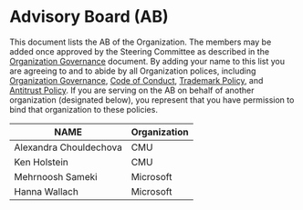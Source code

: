 # Advisory Board (AB)

This document lists the AB of the Organization. The members may be added once approved by the Steering Committee as described in the [Organization Governance](https://github.com/fairlearn/governance/ORG-GOVERNANCE.md) document. By adding your name to this list you are agreeing to and to abide by all Organization polices, including
[Organization Governance](https://github.com/fairlearn/governance/ORG-GOVERNANCE.md),
[Code of Conduct](https://github.com/fairlearn/governance/code-of-conduct.md),
[Trademark Policy](https://github.com/fairlearn/governance/trademarks.md), and
[Antitrust Policy](https://github.com/fairlearn/governance/antitrust-policy.md). If you are serving on the AB on behalf of another organization (designated below), you represent that you have permission to bind that organization to these policies.

| **NAME** | **Organization** |
| --- | --- |
| Alexandra Chouldechova | CMU |
| Ken Holstein | CMU |
| Mehrnoosh Sameki | Microsoft |
| Hanna Wallach | Microsoft |
